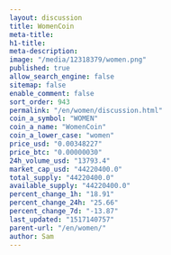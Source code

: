 ```yaml
---
layout: discussion
title: WomenCoin
meta-title: 
h1-title: 
meta-description: 
image: "/media/12318379/women.png"
published: true
allow_search_engine: false
sitemap: false
enable_comment: false
sort_order: 943
permalink: "/en/women/discussion.html"
coin_a_symbol: "WOMEN"
coin_a_name: "WomenCoin"
coin_a_lower_case: "women"
price_usd: "0.00348227"
price_btc: "0.00000030"
24h_volume_usd: "13793.4"
market_cap_usd: "44220400.0"
total_supply: "44220400.0"
available_supply: "44220400.0"
percent_change_1h: "18.91"
percent_change_24h: "25.66"
percent_change_7d: "-13.87"
last_updated: "1517140757"
parent-url: "/en/women/"
author: Sam
---
```



